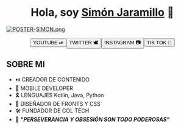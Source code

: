 <div align="center">
<h1 align="center">Hola, soy <a href="https://www.instagram.com/simon_j_2023/">Simón Jaramillo</a> 🫡</h1>
</div>

[![POSTER-SIMON.png](https://i.postimg.cc/bY0pPDSG/POSTER-SIMON.png)](https://postimg.cc/c6JVMJmZ)
<div align="center"><a href="https://www.youtube.com/@COL-TECH/featured" target="_blank"><button type="button" class="btn btn-primary">
  YOUTUBE <span class="badge bg-secondary">⏯</span>
</button></a><a href="https://twitter.com/col_tech" target="_blank"><button type="button" class="btn btn-primary">
  TWITTER <span class="badge bg-secondary">🕊️</span>
</button></a><a href="https://www.instagram.com/coltech_company/" target="_blank"><button type="button" class="btn btn-primary">
  INSTAGRAM <span class="badge bg-secondary">📷</span>
</button></a><a href="https://www.tiktok.com/@col_tech_" target="_blank"><button type="button" class="btn btn-primary">
  TIK TOK <span class="badge bg-secondary">🕺</span>
</button></a></div>

## SOBRE MI

- ⏯️ CREADOR DE CONTENIDO  
- 📲 MOBILE DEVELOPER
- 🎗️ LENGUAJES Kotlin, Java, Python
- 🎨 DISEÑADOR DE FRONTS Y CSS
- 🛠️ FUNDADOR DE COL TECH 
- 🎯 ___"PERSEVERANCIA Y OBSESIÓN SON TODO PODEROSAS"___
<br>

